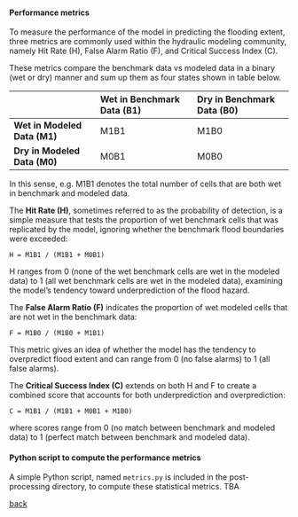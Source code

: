 #### Performance metrics

To measure the performance of the model in predicting the flooding extent, three metrics are commonly used within the hydraulic modeling community, namely Hit Rate (H), False Alarm Ratio (F), and Critical Success Index (C). 


These metrics compare the benchmark data vs modeled data in a binary (wet or dry) manner and sum up them as four states shown in table below.

   |  | **Wet in Benchmark Data (B1)** | **Dry in Benchmark Data (B0)** |
   | :---         | :---      | :--- |
   | **Wet in Modeled Data (M1)**   | M1B1      | M1B0    |
   | **Dry in Modeled Data (M0)**     | M0B1       | M0B0    |

In this sense, e.g. M1B1 denotes the total number of cells that are both wet in benchmark and modeled data.

The **Hit Rate (H)**, sometimes referred to as the probability of detection, is a simple measure that tests the proportion of wet benchmark cells that was replicated by
the model, ignoring whether the benchmark flood boundaries were exceeded:

````
H = M1B1 / (M1B1 + M0B1)
````

H ranges from 0 (none of the wet benchmark cells are wet in the modeled data) to 1 (all wet benchmark cells are wet in the modeled data), examining the model’s tendency toward underprediction of the flood hazard.

The **False Alarm Ratio (F)** indicates the proportion of wet modeled cells that are not wet in the benchmark data:

````
F = M1B0 / (M1B0 + M1B1)
````

This metric gives an idea of whether the model has the tendency to overpredict flood extent and can range from 0 (no false alarms) to 1 (all false alarms). 

The **Critical Success Index (C)** extends on both H and F to create a combined score that accounts for both underprediction and overprediction:

````
C = M1B1 / (M1B1 + M0B1 + M1B0)
````

where scores range from 0 (no match between benchmark and modeled data) to 1 (perfect match between benchmark and modeled data).

#### Python script to compute the performance metrics

A simple Python script, named `metrics.py` is included in the post-processing directory, to compute these statistical metrics. TBA  

[back](/EnvAcy5.md)
